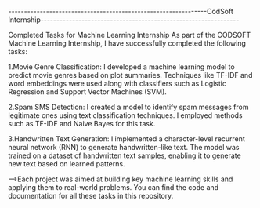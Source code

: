 ---------------------------------------------------------------CodSoft Internship---------------------------------------------------------------


Completed Tasks for Machine Learning Internship
As part of the CODSOFT Machine Learning Internship, I have successfully completed the following tasks:

1.Movie Genre Classification: I developed a machine learning model to predict movie genres based on plot summaries.
Techniques like TF-IDF and word embeddings were used along with classifiers such as Logistic Regression and Support Vector Machines (SVM).

2.Spam SMS Detection: I created a model to identify spam messages from legitimate ones using text classification techniques.
I employed methods such as TF-IDF and Naive Bayes for this task.

3.Handwritten Text Generation: I implemented a character-level recurrent neural network (RNN) to generate handwritten-like text. 
The model was trained on a dataset of handwritten text samples, enabling it to generate new text based on learned patterns.

-->Each project was aimed at building key machine learning skills and applying them to real-world problems. You can find the code 
and documentation for all these tasks in this repository.
